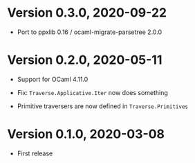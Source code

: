# Version 0.3.0, 2020-09-22

- Port to ppxlib 0.16 / ocaml-migrate-parsetree 2.0.0

# Version 0.2.0, 2020-05-11

- Support for OCaml 4.11.0

- Fix: `Traverse.Applicative.Iter` now does something

- Primitive traversers are now defined in `Traverse.Primitives`

# Version 0.1.0, 2020-03-08

- First release
